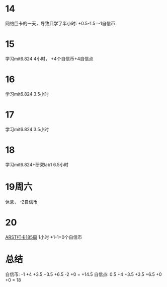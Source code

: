 # 14
网络巨卡的一天，导致只学了半小时: +0.5-1.5=-1自信币

# 15
学习mit6.824 4小时， +4个自信币+4自信点

# 16
学习mit6.824 3.5小时

# 17
学习mit6.824 3.5小时

# 18
学习mit6.824+研究lab1 6.5小时

# 19周六
休息， -2自信币

# 20
[ARST打卡185周](https://www.wolfdan.cn/ARST%E6%89%93%E5%8D%A1%E7%AC%AC185%E5%91%A8-185-521/) 
1小时 +1-1=0个自信币

# 总结
自信币: -1 +4 +3.5 +3.5 +6.5 -2 +0 = +14.5
自信点: 0.5 +4 +3.5 +3.5 +6.5 +0 +0 = 18
